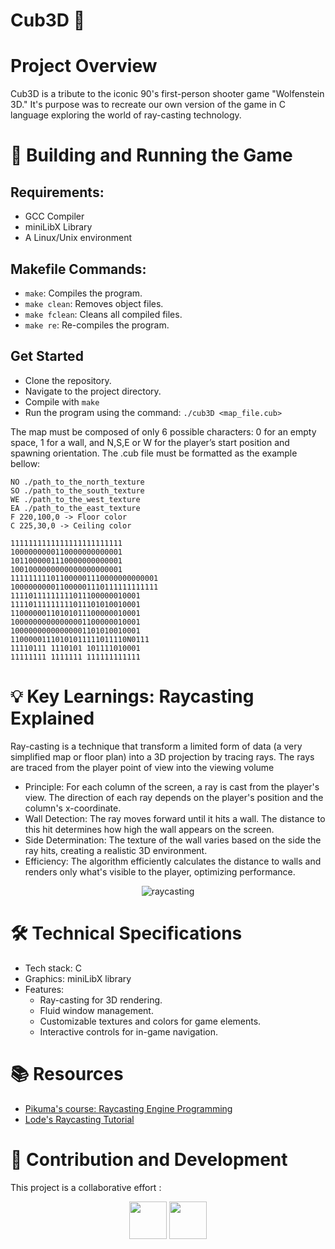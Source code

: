 # Cub3D 🐺

# Project Overview

Cub3D is a tribute to the iconic 90's first-person shooter game "Wolfenstein 3D." It's purpose was to recreate our own version of the game in C language exploring the world of ray-casting technology. 

# 🧱 Building and Running the Game

## Requirements:

- GCC Compiler
- miniLibX Library
- A Linux/Unix environment

## Makefile Commands:

- `make`: Compiles the program.
- `make clean`: Removes object files.
- `make fclean`: Cleans all compiled files.
- `make re`: Re-compiles the program.

## Get Started
- Clone the repository.
- Navigate to the project directory.
- Compile with `make`
- Run the program using the command: ```./cub3D <map_file.cub>```

The map must be composed of only 6 possible characters: 0 for an empty space,
1 for a wall, and N,S,E or W for the player’s start position and spawning
orientation. The .cub file must be formatted as the example bellow:

```
NO ./path_to_the_north_texture
SO ./path_to_the_south_texture
WE ./path_to_the_west_texture
EA ./path_to_the_east_texture
F 220,100,0 -> Floor color
C 225,30,0 -> Ceiling color

1111111111111111111111111
1000000000110000000000001
1011000001110000000000001
1001000000000000000000001
111111111011000001110000000000001
100000000011000001110111111111111
11110111111111011100000010001
11110111111111011101010010001
11000000110101011100000010001
10000000000000001100000010001
10000000000000001101010010001
11000001110101011111011110N0111
11110111 1110101 101111010001
11111111 1111111 111111111111
```

# 💡 Key Learnings: Raycasting Explained
Ray-casting is a technique that transform a limited form of data (a very simplified map or floor plan) into a 3D projection by tracing rays. The rays are traced from the player point of view into the viewing volume

- Principle: For each column of the screen, a ray is cast from the player's view. The direction of each ray depends on the player's position and the column's x-coordinate.
- Wall Detection: The ray moves forward until it hits a wall. The distance to this hit determines how high the wall appears on the screen.
- Side Determination: The texture of the wall varies based on the side the ray hits, creating a realistic 3D environment.
- Efficiency: The algorithm efficiently calculates the distance to walls and renders only what's visible to the player, optimizing performance.

<p align="center">
  <img src="https://upload.wikimedia.org/wikipedia/commons/e/e7/Simple_raycasting_with_fisheye_correction.gif" alt="raycasting"/>
</p>

# 🛠 Technical Specifications
- Tech stack: C
- Graphics: miniLibX library
- Features:
    - Ray-casting for 3D rendering.
    - Fluid window management.
    - Customizable textures and colors for game elements.
    - Interactive controls for in-game navigation.
  
# 📚 Resources
- [Pikuma's course: Raycasting Engine Programming](https://pikuma.com/courses/raycasting-engine-tutorial-algorithm-javascript)
- [Lode's Raycasting Tutorial](https://lodev.org/cgtutor/raycasting.html)

# 👥 Contribution and Development
This project is a collaborative effort :

<p align="center">
<a href="http://github.com/lmelard" alt="lmelard github profile"><img src="https://github.com/lmelard.png" width="60px style="border-radius:50%"/></a>
<a href="http://github.com/tiny-chris" alt="tiny-chris github profile"><img src="https://github.com/tiny-chris.png" width="60px style="border-radius:50%"/></a>
</p>
